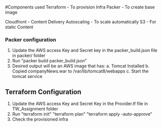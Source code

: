 #Components used
Terraform - To provision Infra
Packer - To create base image

Cloudfront - Content Delivery
Autoscaling - To scale automatically
S3 - For static Content



### Packer configuration
1. Update the AWS access Key and Secret key in the packer_build.json file in packer/ folder
2. Run "packer build packer_build.json"
3. Desired output will be an AWS image that has:
            a. Tomcat Installed
            b. Copied companyNews.war to /var/lib/tomcat8/webapps
            c. Start the tomcat service

## Terraform Configuration
1. Update the AWS access Key and Secret Key in the Provider.tf file in TW_Assignment folder
2. Run
    "terraform init"
    "terraform plan"
    "terraform apply -auto-approve"
3. Check the provisioned infra
